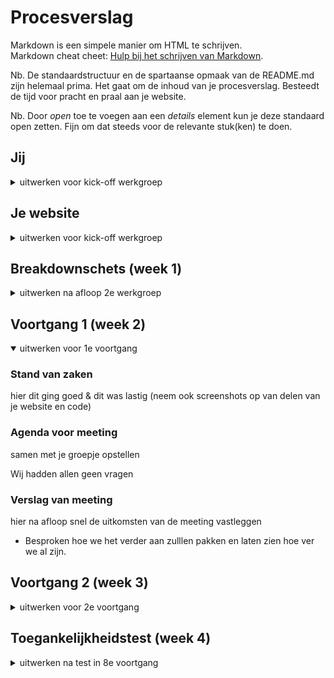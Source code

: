 # Procesverslag
Markdown is een simpele manier om HTML te schrijven.  
Markdown cheat cheet: [Hulp bij het schrijven van Markdown](https://github.com/adam-p/markdown-here/wiki/Markdown-Cheatsheet).

Nb. De standaardstructuur en de spartaanse opmaak van de README.md zijn helemaal prima. Het gaat om de inhoud van je procesverslag. Besteedt de tijd voor pracht en praal aan je website.

Nb. Door *open* toe te voegen aan een *details* element kun je deze standaard open zetten. Fijn om dat steeds voor de relevante stuk(ken) te doen.





## Jij

<details>
<summary>uitwerken voor kick-off werkgroep</summary>

### Auteur:
Yousri Bouzaien (500731321)

#### Je startniveau:
Rood

#### Je focus:
Responsive (kies uit responsive óf surface plane)

</details>





## Je website

<details>
<summary>uitwerken voor kick-off werkgroep</summary>

### Je opdracht:
https://www.apple.com/

#### Screenshot(s) van de eerste pagina (small screen):
Home
<img src="images/home.png" width="375px" alt="omschrijving van de pagina">

#### Screenshot(s) van de tweede pagina (small screen):
iPhone
<img src="images/iphone.png" width="375px" alt="omschrijving van de pagina">

</details>



## Breakdownschets (week 1)

<details>
<summary>uitwerken na afloop 2e werkgroep</summary>

### de hele pagina:
<img src="images/breakdown.png" width="375px" alt="breakdown van de hele pagina">



</details>





## Voortgang 1 (week 2)

<details open>
<summary>uitwerken voor 1e voortgang</summary>

### Stand van zaken
hier dit ging goed & dit was lastig (neem ook screenshots op van delen van je website en code)


### Agenda voor meeting
samen met je groepje opstellen

Wij hadden allen geen vragen


### Verslag van meeting
hier na afloop snel de uitkomsten van de meeting vastleggen

- Besproken hoe we het verder aan zulllen pakken en laten zien hoe ver we al zijn.

</details>





## Voortgang 2 (week 3)

<details>
<summary>uitwerken voor 2e voortgang</summary>

### Stand van zaken

Eigenlijk ging alles wel goed alleen met het hamburger menu waren een paar moeilijkheden maar die waren snel op te lossen!

### Agenda voor meeting
samen met je groepje opstellen

Ook hier hadden wij allemaal geen vragen.


### Verslag van meeting
hier na afloop snel de uitkomsten van de meeting vastleggen

- Code doorgekeken en in de CSS moet ik wat comments gaan toevoegen en kijken of ik met EM of PX ga werken. verder was
alles in orde.

</details>





## Toegankelijkheidstest (week 4)

<details>
<summary>uitwerken na test in 8e voortgang</summary>

Tijdens het testen met de screenreader kwam ik erachter dat als je afbeeldingen in css zet om als achtergrond te gebruiken zoals bij het kopje iPhone 13 en bij Apple TV dat de screenreader dit niet voorleest. Verder las hij alles perfect voor. Ook met de tab knop om door de linkjes heen te gaan ging alles goed.

Verdere bevindingen:
- Het gebruiken van een screenreader is niet altijd even makkelijk
- Alt tekst bij afbeeldingen is belangrijk voor screenreaders.
- Je kan een hamburger menu niet openen met screenreaders.
- Verder was alles makkelijk te gebruiken.


### Bevindingen
Lijst met je bevindingen die in de test naar voren kwamen:

#### Hamburger menu
Hamburger menu klapt niet open met gebruik van TAB.

Dit kan worden opgelost door van het hamburger menu icoontje ook een link te maken.

#### Afbeeldingen.
Hier korte omschrijving (met indien nodig een afbeelding)
Afbeeldingen die in CSS als achtergrond worden gebruikt worden niet gelezen door een screenreader.

Hier een omschrijving van hoe het opgelost kan worden (met indien nodig een afbeelding)
De adbeelding in html plaatsen.



## Voortgang 3 (week 4)

<details>
<summary>uitwerken voor 3e voortgang</summary>

De enigste vraag die ik had was of je een andere video mocht gebruiken.
mijn medestudenten hadden geen vragen.

### Stand van zaken
De site is zo goed als af alleen nog de puntjes op de I en nog even kijken naar de responsiveness.


</details>





## Eindgesprek (week 5)

<details>
<summary>uitwerken voor eindgesprek</summary>

### Stand van zaken
Over het algemeen ging alles goed, ik kom er alleen niet uit hoe ik het hamburger menu weg krijg als ik op een desktop scherm kom.
<img src="images/hamburgerfout.png" width="375px" alt="omschrijving van de pagina">

### Screenshot(s)

hier screenshot(s) van je eindresultaat
<img src="images/screen1.png" width="375px" alt="omschrijving van de pagina">
<img src="images/screen2.png" width="375px" alt="omschrijving van de pagina">
</details>





## Bronnenlijst

<details open>
<summary>continu bijhouden terwijl je werkt</summary>


Alle afbeeldingen zijn screenshots van de apple website.

1. https://css-tricks.com/snippets/css/a-guide-to-flexbox/
2. https://www.w3schools.com/tags/att_video_autoplay.asp
3. https://developer.mozilla.org/en-US/docs/Web/CSS/position
4. https://flaviocopes.com/rotate-image/

</details>
